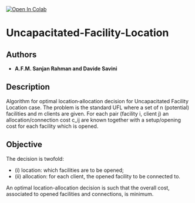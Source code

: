 <a target="_blank" href="https://colab.research.google.com/github/DavideSav/UFL_project_strong_weak_AFM_Sanjan_Rahman_Davide_Savini_final_code.ipynb">
  <img src="https://colab.research.google.com/assets/colab-badge.svg" alt="Open In Colab"/>
</a>

# Uncapacitated-Facility-Location
## Authors
* **A.F.M. Sanjan Rahman and Davide Savini**

## Description

Algorithm for optimal location‑allocation decision for Uncapacitated Facility Location case. The problem is the standard UFL where a set of n (potential) facilities and m clients are given. For each pair (facility i, client j) an allocation/connection cost c_ij are known together with a setup/opening cost for each facility which is opened. 

## Objective

The decision is twofold: 
* (i) location: which facilities are to be opened;
* (ii) allocation: for each client, the opened facility to be connected to.

An optimal location-allocation decision is such that the overall cost, associated to opened facilities and connections, is minimum.
